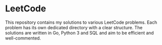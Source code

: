 # LeetCode
This repository contains my solutions to various LeetCode problems. Each problem has its own dedicated directory with a clear structure. The solutions are written in Go, Python 3 and SQL and aim to be efficient and well-commented.
